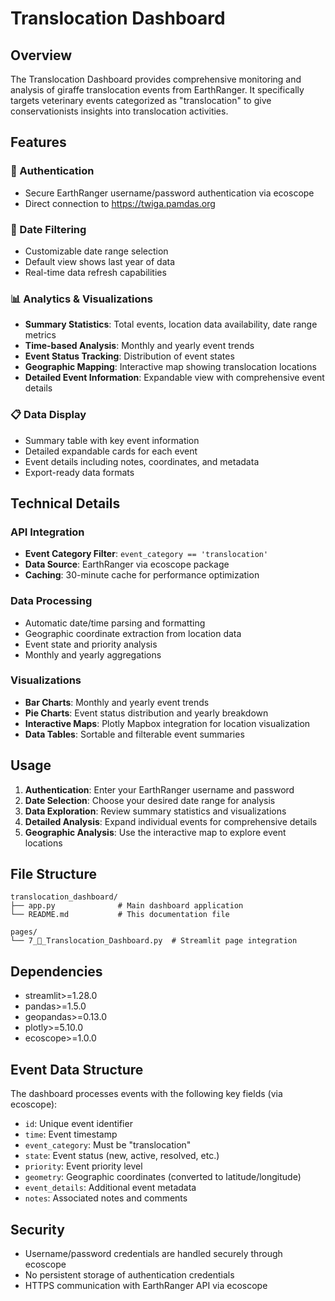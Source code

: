 # Translocation Dashboard

## Overview
The Translocation Dashboard provides comprehensive monitoring and analysis of giraffe translocation events from EarthRanger. It specifically targets veterinary events categorized as "translocation" to give conservationists insights into translocation activities.

## Features

### 🔐 Authentication
- Secure EarthRanger username/password authentication via ecoscope
- Direct connection to https://twiga.pamdas.org

### 📅 Date Filtering
- Customizable date range selection
- Default view shows last year of data
- Real-time data refresh capabilities

### 📊 Analytics & Visualizations
- **Summary Statistics**: Total events, location data availability, date range metrics
- **Time-based Analysis**: Monthly and yearly event trends
- **Event Status Tracking**: Distribution of event states
- **Geographic Mapping**: Interactive map showing translocation locations
- **Detailed Event Information**: Expandable view with comprehensive event details

### 📋 Data Display
- Summary table with key event information
- Detailed expandable cards for each event
- Event details including notes, coordinates, and metadata
- Export-ready data formats

## Technical Details

### API Integration
- **Event Category Filter**: `event_category == 'translocation'`
- **Data Source**: EarthRanger via ecoscope package
- **Caching**: 30-minute cache for performance optimization

### Data Processing
- Automatic date/time parsing and formatting
- Geographic coordinate extraction from location data
- Event state and priority analysis
- Monthly and yearly aggregations

### Visualizations
- **Bar Charts**: Monthly and yearly event trends
- **Pie Charts**: Event status distribution and yearly breakdown
- **Interactive Maps**: Plotly Mapbox integration for location visualization
- **Data Tables**: Sortable and filterable event summaries

## Usage

1. **Authentication**: Enter your EarthRanger username and password
2. **Date Selection**: Choose your desired date range for analysis
3. **Data Exploration**: Review summary statistics and visualizations
4. **Detailed Analysis**: Expand individual events for comprehensive details
5. **Geographic Analysis**: Use the interactive map to explore event locations

## File Structure
```
translocation_dashboard/
├── app.py              # Main dashboard application
└── README.md           # This documentation file

pages/
└── 7_🚁_Translocation_Dashboard.py  # Streamlit page integration
```

## Dependencies
- streamlit>=1.28.0
- pandas>=1.5.0
- geopandas>=0.13.0
- plotly>=5.10.0
- ecoscope>=1.0.0

## Event Data Structure
The dashboard processes events with the following key fields (via ecoscope):
- `id`: Unique event identifier
- `time`: Event timestamp
- `event_category`: Must be "translocation"
- `state`: Event status (new, active, resolved, etc.)
- `priority`: Event priority level
- `geometry`: Geographic coordinates (converted to latitude/longitude)
- `event_details`: Additional event metadata
- `notes`: Associated notes and comments

## Security
- Username/password credentials are handled securely through ecoscope
- No persistent storage of authentication credentials
- HTTPS communication with EarthRanger API via ecoscope
